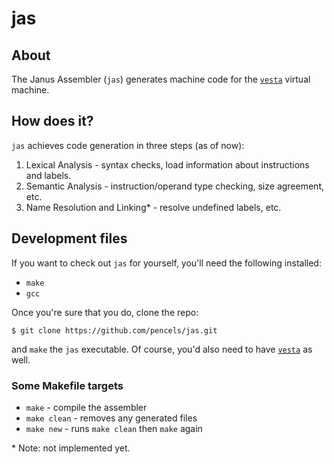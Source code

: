 # jas

## About
The Janus Assembler (`jas`) generates machine code for the
[`vesta`](https://github.com/janus-cpu/janus-vesta) virtual machine.

## How does it?
`jas` achieves code generation in three steps (as of now):
 1. Lexical Analysis - syntax checks, load information about instructions and
    labels.
 2. Semantic Analysis - instruction/operand type checking, size agreement, etc.
 3. Name Resolution and Linking\* - resolve undefined labels, etc.

## Development files
If you want to check out `jas` for yourself, you'll need the following installed:
 + `make`
 + `gcc`

Once you're sure that you do, clone the repo:
```
$ git clone https://github.com/pencels/jas.git
```
and `make` the `jas` executable. Of course, you'd also need to have
[`vesta`](https://github.com/janus-cpu/janus-vesta) as well.

### Some Makefile targets
 + `make` - compile the assembler
 + `make clean` - removes any generated files
 + `make new` - runs `make clean` then `make` again

\* Note: not implemented yet.
